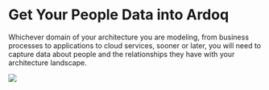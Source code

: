 # Get Your People Data into Ardoq

Whichever domain of your architecture you are modeling, from business processes to applications to cloud services, sooner or later, you will need to capture data about people and the relationships they have with your architecture landscape.

![](Pasted%20image%2020231003170642.png)
